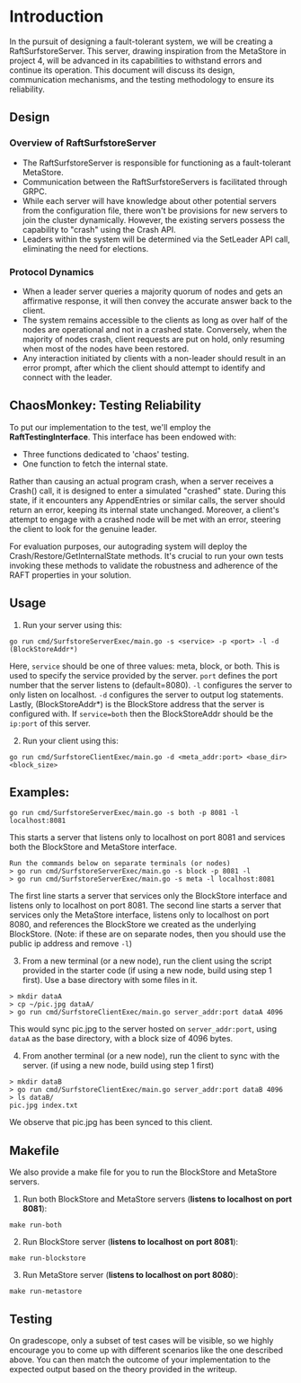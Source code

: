 # Introduction
In the pursuit of designing a fault-tolerant system, we will be creating a RaftSurfstoreServer. This server, drawing inspiration from the MetaStore in project 4, will be advanced in its capabilities to withstand errors and continue its operation. This document will discuss its design, communication mechanisms, and the testing methodology to ensure its reliability.

## Design

### Overview of RaftSurfstoreServer
- The RaftSurfstoreServer is responsible for functioning as a fault-tolerant MetaStore.
- Communication between the RaftSurfstoreServers is facilitated through GRPC.
- While each server will have knowledge about other potential servers from the configuration file, there won't be provisions for new servers to join the cluster dynamically. However, the existing servers possess the capability to "crash" using the Crash API.
- Leaders within the system will be determined via the SetLeader API call, eliminating the need for elections.

### Protocol Dynamics
- When a leader server queries a majority quorum of nodes and gets an affirmative response, it will then convey the accurate answer back to the client.
- The system remains accessible to the clients as long as over half of the nodes are operational and not in a crashed state. Conversely, when the majority of nodes crash, client requests are put on hold, only resuming when most of the nodes have been restored.
- Any interaction initiated by clients with a non-leader should result in an error prompt, after which the client should attempt to identify and connect with the leader.

## ChaosMonkey: Testing Reliability

To put our implementation to the test, we'll employ the **RaftTestingInterface**. This interface has been endowed with:
- Three functions dedicated to 'chaos' testing.
- One function to fetch the internal state.

Rather than causing an actual program crash, when a server receives a Crash() call, it is designed to enter a simulated "crashed" state. During this state, if it encounters any AppendEntries or similar calls, the server should return an error, keeping its internal state unchanged. Moreover, a client's attempt to engage with a crashed node will be met with an error, steering the client to look for the genuine leader.

For evaluation purposes, our autograding system will deploy the Crash/Restore/GetInternalState methods. It's crucial to run your own tests invoking these methods to validate the robustness and adherence of the RAFT properties in your solution.

## Usage
1. Run your server using this:
```shell
go run cmd/SurfstoreServerExec/main.go -s <service> -p <port> -l -d (BlockStoreAddr*)
```
Here, `service` should be one of three values: meta, block, or both. This is used to specify the service provided by the server. `port` defines the port number that the server listens to (default=8080). `-l` configures the server to only listen on localhost. `-d` configures the server to output log statements. Lastly, (BlockStoreAddr\*) is the BlockStore address that the server is configured with. If `service=both` then the BlockStoreAddr should be the `ip:port` of this server.

2. Run your client using this:
```shell
go run cmd/SurfstoreClientExec/main.go -d <meta_addr:port> <base_dir> <block_size>
```

## Examples:
```shell
go run cmd/SurfstoreServerExec/main.go -s both -p 8081 -l localhost:8081
```
This starts a server that listens only to localhost on port 8081 and services both the BlockStore and MetaStore interface.

```shell
Run the commands below on separate terminals (or nodes)
> go run cmd/SurfstoreServerExec/main.go -s block -p 8081 -l
> go run cmd/SurfstoreServerExec/main.go -s meta -l localhost:8081
```
The first line starts a server that services only the BlockStore interface and listens only to localhost on port 8081. The second line starts a server that services only the MetaStore interface, listens only to localhost on port 8080, and references the BlockStore we created as the underlying BlockStore. (Note: if these are on separate nodes, then you should use the public ip address and remove `-l`)

3. From a new terminal (or a new node), run the client using the script provided in the starter code (if using a new node, build using step 1 first). Use a base directory with some files in it.
```shell
> mkdir dataA
> cp ~/pic.jpg dataA/ 
> go run cmd/SurfstoreClientExec/main.go server_addr:port dataA 4096
```
This would sync pic.jpg to the server hosted on `server_addr:port`, using `dataA` as the base directory, with a block size of 4096 bytes.

4. From another terminal (or a new node), run the client to sync with the server. (if using a new node, build using step 1 first)
```shell
> mkdir dataB
> go run cmd/SurfstoreClientExec/main.go server_addr:port dataB 4096
> ls dataB/
pic.jpg index.txt
```
We observe that pic.jpg has been synced to this client.

## Makefile
We also provide a make file for you to run the BlockStore and MetaStore servers.
1. Run both BlockStore and MetaStore servers (**listens to localhost on port 8081**):
```shell
make run-both
```

2. Run BlockStore server (**listens to localhost on port 8081**):
```shell
make run-blockstore
```

3. Run MetaStore server (**listens to localhost on port 8080**):
```shell
make run-metastore
```

## Testing 
On gradescope, only a subset of test cases will be visible, so we highly encourage you to come up with different scenarios like the one described above. You can then match the outcome of your implementation to the expected output based on the theory provided in the writeup.
